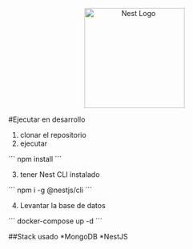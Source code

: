 <p align="center">
  <a href="http://nestjs.com/" target="blank"><img src="https://nestjs.com/img/logo-small.svg" width="200" alt="Nest Logo" /></a>
</p>


#Ejecutar en desarrollo

1. clonar el repositorio
2. ejecutar

´´´
npm install
´´´

3. tener Nest CLI instalado

´´´
npm i -g @nestjs/cli
´´´

4. Levantar la base de datos

´´´
docker-compose up -d
´´´

##Stack usado
*MongoDB
*NestJS